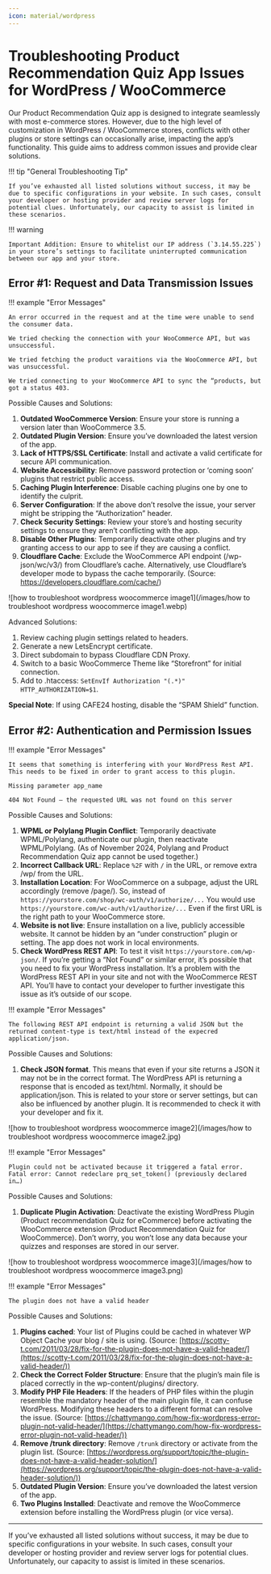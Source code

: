 ```yaml
---
icon: material/wordpress
---
```


# Troubleshooting Product Recommendation Quiz App Issues for WordPress / WooCommerce

Our Product Recommendation Quiz app is designed to integrate seamlessly with most e-commerce stores. However, due to the high level of customization in WordPress / WooCommerce stores, conflicts with other plugins or store settings can occasionally arise, impacting the app’s functionality. This guide aims to address common issues and provide clear solutions.

!!! tip "General Troubleshooting Tip"
    
    If you’ve exhausted all listed solutions without success, it may be due to specific configurations in your website. In such cases, consult your developer or hosting provider and review server logs for potential clues. Unfortunately, our capacity to assist is limited in these scenarios.

!!! warning

    Important Addition: Ensure to whitelist our IP address (`3.14.55.225`) in your store’s settings to facilitate uninterrupted communication between our app and your store.

## Error #1: Request and Data Transmission Issues

!!! example "Error Messages"

    An error occurred in the request and at the time were unable to send the consumer data.

    We tried checking the connection with your WooCommerce API, but was unsuccessful.

    We tried fetching the product varaitions via the WooCommerce API, but was unsuccessful.

    We tried connecting to your WooCommerce API to sync the “products, but got a status 403.

Possible Causes and Solutions:

1. **Outdated WooCommerce Version**: Ensure your store is running a version later than WooCommerce 3.5.
2. **Outdated Plugin Version**: Ensure you’ve downloaded the latest version of the app.
3. **Lack of HTTPS/SSL Certificate**: Install and activate a valid certificate for secure API communication.
4. **Website Accessibility**: Remove password protection or ‘coming soon’ plugins that restrict public access.
5. **Caching Plugin Interference**: Disable caching plugins one by one to identify the culprit.
6. **Server Configuration**: If the above don’t resolve the issue, your server might be stripping the “Authorization” header.
7. **Check Security Settings**: Review your store’s and hosting security settings to ensure they aren’t conflicting with the app.
8. **Disable Other Plugins**: Temporarily deactivate other plugins and try granting access to our app to see if they are causing a conflict.
9. **Cloudflare Cache**: Exclude the WooCommerce API endpoint (/wp-json/wc/v3/) from Cloudflare’s cache. Alternatively, use Cloudflare’s developer mode to bypass the cache temporarily. (Source: https://developers.cloudflare.com/cache/)

![how to troubleshoot wordpress woocommerce image1](/images/how to troubleshoot wordpress woocommerce image1.webp)

Advanced Solutions:

1. Review caching plugin settings related to headers.
2. Generate a new LetsEncrypt certificate.
3. Direct subdomain to bypass Cloudflare CDN Proxy.
4. Switch to a basic WooCommerce Theme like “Storefront” for initial connection.
5. Add to .htaccess: `SetEnvIf Authorization "(.*)" HTTP_AUTHORIZATION=$1`.

**Special Note**: If using CAFE24 hosting, disable the “SPAM Shield” function.

## Error #2: Authentication and Permission Issues

!!! example "Error Messages"

    It seems that something is interfering with your WordPress Rest API. This needs to be fixed in order to grant access to this plugin.

    Missing parameter app_name

    404 Not Found – the requested URL was not found on this server

Possible Causes and Solutions:

1. **WPML or Polylang Plugin Conflict**: Temporarily deactivate WPML/Polylang, authenticate our plugin, then reactivate WPML/Polylang. (As of November 2024, Polylang and Product Recommendation Quiz app cannot be used together.)
2. **Incorrect Callback URL**: Replace `%2F` with `/` in the URL, or remove extra /wp/ from the URL.
3. **Installation Location**: For WooCommerce on a subpage, adjust the URL accordingly (remove /page/). So, instead of `https://yourstore.com/shop/wc-auth/v1/authorize/...` You would use `https://yourstore.com/wc-auth/v1/authorize/...` Even if the first URL is the right path to your WooCommerce store.
4. **Website is not live**: Ensure installation on a live, publicly accessible website. It cannot be hidden by an “under construction” plugin or setting. The app does not work in local environments.
5. **Check WordPress REST API**: To test it visit  `https://yourstore.com/wp-json/`. If you’re getting a “Not Found” or similar error, it’s possible that you need to fix your WordPress installation. It’s a problem with the WordPress REST API in your site and not with the WooCommerce REST API. You’ll have to contact your developer to further investigate this issue as it’s outside of our scope.

!!! example "Error Messages"

    The following REST API endpoint is returning a valid JSON but the returned content-type is text/html instead of the expecred application/json.

Possible Causes and Solutions:

1. **Check JSON format**. This means that even if your site returns a JSON it may not be in the correct format. The WordPress API is returning a response that is encoded as text/html. Normally, it should be application/json.   This is related to your store or server settings, but can also be influenced by another plugin. It is recommended to check it with your developer and fix it.

![how to troubleshoot wordpress woocommerce image2](/images/how to troubleshoot wordpress woocommerce image2.jpg)

!!! example "Error Messages"

    Plugin could not be activated because it triggered a fatal error. Fatal error: Cannot redeclare prq_set_token() (previously declared in…)

Possible Causes and Solutions:

1. **Duplicate Plugin Activation**: Deactivate the existing WordPress Plugin (Product recommendation Quiz for eCommerce) before activating the WooCommerce extension (Product Recommendation Quiz for WooCommerce). Don’t worry, you won’t lose any data because your quizzes and responses are stored in our server.

![how to troubleshoot wordpress woocommerce image3](/images/how to troubleshoot wordpress woocommerce image3.png)

!!! example "Error Messages"

    The plugin does not have a valid header

Possible Causes and Solutions:

1. **Plugins cached**: Your list of Plugins could be cached in whatever WP Object Cache your blog / site is using. (Source: [https://scotty-t.com/2011/03/28/fix-for-the-plugin-does-not-have-a-valid-header/](https://scotty-t.com/2011/03/28/fix-for-the-plugin-does-not-have-a-valid-header/))
2. **Check the Correct Folder Structure**: Ensure that the plugin’s main file is placed correctly in the wp-content/plugins/ directory.
3. **Modify PHP File Headers**: If the headers of PHP files within the plugin resemble the mandatory header of the main plugin file, it can confuse WordPress. Modifying these headers to a different format can resolve the issue. (Source: [https://chattymango.com/how-fix-wordpress-error-plugin-not-valid-header/](https://chattymango.com/how-fix-wordpress-error-plugin-not-valid-header/))
4. **Remove /trunk directory**: Remove `/trunk` directory or activate from the plugin list. (Source: [https://wordpress.org/support/topic/the-plugin-does-not-have-a-valid-header-solution/](https://wordpress.org/support/topic/the-plugin-does-not-have-a-valid-header-solution/))
5. **Outdated Plugin Version**: Ensure you’ve downloaded the latest version of the app.
6. **Two Plugins Installed**: Deactivate and remove the WooCommerce extension before installing the WordPress plugin (or vice versa).
 

---
If you’ve exhausted all listed solutions without success, it may be due to specific configurations in your website. In such cases, consult your developer or hosting provider and review server logs for potential clues. Unfortunately, our capacity to assist is limited in these scenarios.
